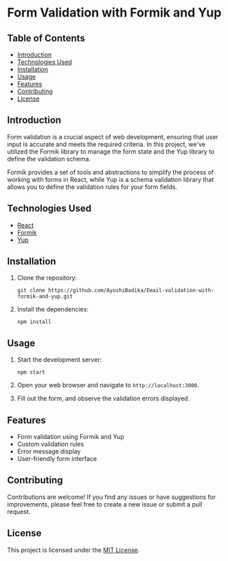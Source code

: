 # Form Validation with Formik and Yup

## Table of Contents

- [Introduction](#introduction)
- [Technologies Used](#technologies-used)
- [Installation](#installation)
- [Usage](#usage)
- [Features](#features)
- [Contributing](#contributing)
- [License](#license)

## Introduction

Form validation is a crucial aspect of web development, ensuring that user input is accurate and meets the required criteria. In this project, we've utilized the Formik library to manage the form state and the Yup library to define the validation schema.

Formik provides a set of tools and abstractions to simplify the process of working with forms in React, while Yup is a schema validation library that allows you to define the validation rules for your form fields.

## Technologies Used

- [React](https://reactjs.org/)
- [Formik](https://formik.org/)
- [Yup](https://github.com/jquense/yup)

## Installation

1. Clone the repository:

   ```
   git clone https://github.com/AyushiBadika/Email-validation-with-formik-and-yup.git
   ```

2. Install the dependencies:

   ```
   npm install
   ```

## Usage

1. Start the development server:

   ```
   npm start
   ```

2. Open your web browser and navigate to `http://localhost:3000`.

3. Fill out the form, and observe the validation errors displayed.

## Features

- Form validation using Formik and Yup
- Custom validation rules
- Error message display
- User-friendly form interface

## Contributing

Contributions are welcome! If you find any issues or have suggestions for improvements, please feel free to create a new issue or submit a pull request.

## License

This project is licensed under the [MIT License](LICENSE).
